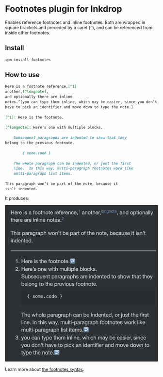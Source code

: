# Footnotes plugin for Inkdrop

Enables reference footnotes and inline footnotes.
Both are wrapped in square brackets and preceded by a caret (`^`), and can be referenced from inside other footnotes.

## Install

```sh
ipm install footnotes
```

## How to use

```markdown
Here is a footnote reference,[^1]
another,[^longnote],
and optionally there are inline
notes.^[you can type them inline, which may be easier, since you don’t
have to pick an identifier and move down to type the note.]

[^1]: Here is the footnote.

[^longnote]: Here’s one with multiple blocks.

    Subsequent paragraphs are indented to show that they
belong to the previous footnote.

        { some.code }

    The whole paragraph can be indented, or just the first
    line.  In this way, multi-paragraph footnotes work like
    multi-paragraph list items.

This paragraph won’t be part of the note, because it
isn’t indented.
```

It produces:

![example](./docs/example.png)

Learn more about [the footnotes syntax](https://github.com/remarkjs/remark-footnotes#use).